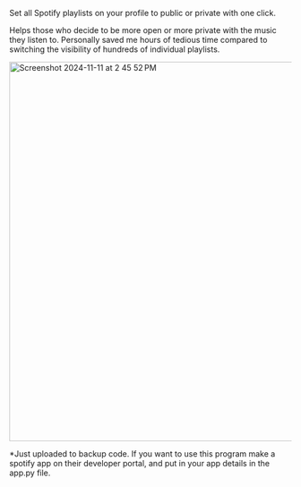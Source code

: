 Set all Spotify playlists on your profile to public or private with one click.


Helps those who decide to be more open or more private with the music they listen to. Personally saved me hours of tedious time compared to switching the visibility of hundreds of individual playlists.

<img width="678" alt="Screenshot 2024-11-11 at 2 45 52 PM" src="https://github.com/user-attachments/assets/a0073439-96f3-46ae-9b60-8e541a7089a9">


*Just uploaded to backup code. If you want to use this program make a spotify app on their developer portal, and put in your app details in the app.py file.

